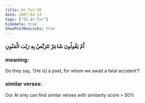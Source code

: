 ```yaml
---
title: At-Tur:30
date: 2007-04-14
tags: ["52.At-Tur"]
hidemeta: true 
ShowPostNavLinks: true 
---
```

### أَمْ يَقُولُونَ شَاعِرٌ نَتَرَبَّصُ بِهِ رَيْبَ الْمَنُونِ
### meaning: 
Do they say, ‘[He is] a poet, for whom we await a fatal accident’?
### similar verses: 

Our AI only can find similar verses with similarity score > 50% 




